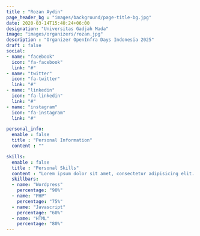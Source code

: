 ```yaml
---
title : "Rozan Aydin"
page_header_bg : "images/background/page-title-bg.jpg"
date: 2020-03-14T15:40:24+06:00
designation: "Universitas Gadjah Mada"
image: "images/organizers/rozan.jpg"
description : "Organizer OpenInfra Days Indonesia 2025"
draft : false
social:
- name: "facebook"
  icon: "fa-facebook"
  link: "#"
- name: "twitter"
  icon: "fa-twitter"
  link: "#"
- name: "linkedin"
  icon: "fa-linkedin"
  link: "#"
- name: "instagram"
  icon: "fa-instagram"
  link: "#"

personal_info:
  enable : false
  title : "Personal Information"
  content : ""

skills:
  enable : false
  title : "Personal Skills"
  content : "Lorem ipsum dolor sit amet, consectetur adipisicing elit. Excepturi explicabo suscipit deleniti voluptatum quos nostrum iure doloremque."
  skillbars:
  - name: "Wordpress"
    percentage: "90%"
  - name: "PHP"
    percentage: "75%"
  - name: "Javascript"
    percentage: "60%"
  - name: "HTML"
    percentage: "80%"
---
```

